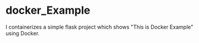 # docker_Example
I containerizes a simple flask project which shows "This is Docker Example" using Docker. 
